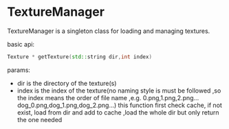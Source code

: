 # TextureManager
TextureManager is a singleton class for loading and managing textures.

basic api:
```cpp
Texture * getTexture(std::string dir,int index)
```
params:  
- dir is the directory of the texture(s)
- index is the index of the texture(no naming style is must be followed ,so the index means the order of file name  ,e.g. 0.png,1.png,2.png...  dog_0.png,dog_1.png,dog_2.png...)
this function first check cache, if not exist, load from dir and add to cache ,load the whole dir but only return the one needed

